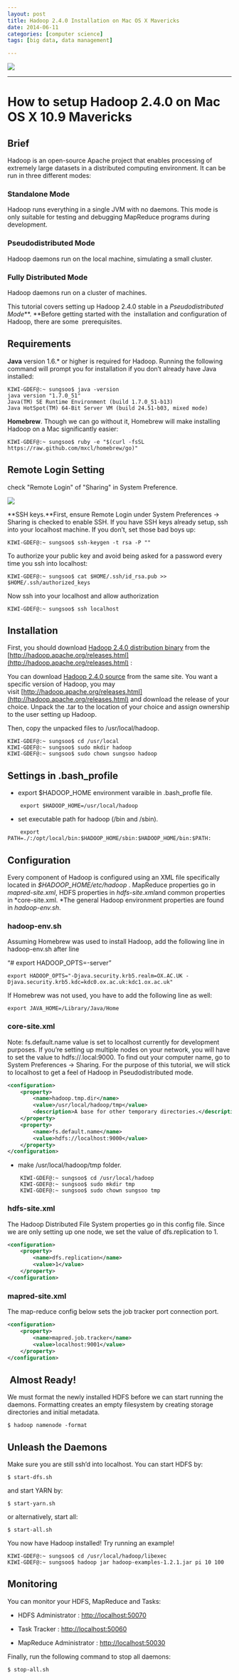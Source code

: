 ```yaml
---
layout: post
title: Hadoop 2.4.0 Installation on Mac OS X Mavericks
date: 2014-06-11
categories: [computer science]
tags: [big data, data management]

---
```


[![](http://sungsoo.github.com/images/hate-big-data.png)](http://sungsoo.github.com/images/hate-big-data.png)

---

# How to setup Hadoop 2.4.0 on Mac OS X 10.9 Mavericks 



Brief
-----

Hadoop is an open-source Apache project that enables processing of
extremely large datasets in a distributed computing environment. It can
be run in three different modes:

### Standalone Mode

Hadoop runs everything in a single JVM with no daemons. This mode is
only suitable for testing and debugging MapReduce programs during
development.

### Pseudodistributed Mode

Hadoop daemons run on the local machine, simulating a small cluster.

### Fully Distributed Mode

Hadoop daemons run on a cluster of machines.

This tutorial covers setting up Hadoop 2.4.0 stable in
a *Pseudodistributed Mode***. **Before getting started with the
 installation and configuration of Hadoop, there are some
 prerequisites.

Requirements
------------

**Java** version 1.6.* or higher is required for Hadoop. Running the
following command will prompt you for installation if you don’t already
have Java installed:

```
KIWI-GDEF@:~ sungsoo$ java -version
java version "1.7.0_51"
Java(TM) SE Runtime Environment (build 1.7.0_51-b13)
Java HotSpot(TM) 64-Bit Server VM (build 24.51-b03, mixed mode)
```

**Homebrew**. Though we can go without it, Homebrew will make installing
Hadoop on a Mac significantly easier:

```
KIWI-GDEF@:~ sungsoo$ ruby -e "$(curl -fsSL https://raw.github.com/mxcl/homebrew/go)"
```

Remote Login Setting
---

check "Remote Login" of "Sharing" in System Preference.

![](http://sungsoo.github.com/images/remotelogin.png)

**SSH keys.**First, ensure Remote Login under System Preferences ->
Sharing is checked to enable SSH. If you have SSH keys already setup,
ssh into your localhost machine. If you don’t, set those bad boys up:

	KIWI-GDEF@:~ sungsoo$ ssh-keygen -t rsa -P ""

To authorize your public key and avoid being asked for a password every
time you ssh into localhost:

	KIWI-GDEF@:~ sungsoo$ cat $HOME/.ssh/id_rsa.pub >> $HOME/.ssh/authorized_keys

Now ssh into your localhost and allow authorization

	KIWI-GDEF@:~ sungsoo$ ssh localhost


Installation
------------

First, you should download [Hadoop 2.4.0 distribution binary](http://apache.tt.co.kr/hadoop/common/hadoop-2.4.0/hadoop-2.4.0.tar.gz) from the [http://hadoop.apache.org/releases.html](http://hadoop.apache.org/releases.html) :

You can download [Hadoop 2.4.0 source](http://apache.tt.co.kr/hadoop/common/hadoop-2.4.0/hadoop-2.4.0-src.tar.gz) from the same site.
You want a specific version of
Hadoop, you may visit [http://hadoop.apache.org/releases.html](http://hadoop.apache.org/releases.html) and
download the release of your choice. Unpack the .tar to the location of
your choice and assign ownership to the user setting up Hadoop.

Then, copy the unpacked files to /usr/local/hadoop.

	KIWI-GDEF@:~ sungsoo$ cd /usr/local
	KIWI-GDEF@:~ sungsoo$ sudo mkdir hadoop
	KIWI-GDEF@:~ sungsoo$ sudo chown sungsoo hadoop

Settings in .bash_profile	
---

* export $HADOOP_HOME environment varaible in .bash_profle file.

```
	export $HADOOP_HOME=/usr/local/hadoop
```	
	
* set executable path for hadoop (/bin and /sbin).

```
	export PATH=./:/opt/local/bin:$HADOOP_HOME/sbin:$HADOOP_HOME/bin:$PATH:
```


Configuration
-------------

Every component of Hadoop is configured using an XML file specifically
located in *$HADOOP_HOME/etc/hadoop* . MapReduce
properties go in *mapred-site.xml*, HDFS properties in
*hdfs-site.xml*and common properties in *core-site.xml. *The general
Hadoop environment properties are found in *hadoop-env.sh*.

### **hadoop-env.sh**

Assuming Homebrew was used to install Hadoop, add the following line in
hadoop-env.sh after line

“# export HADOOP_OPTS=-server”

	export HADOOP_OPTS="-Djava.security.krb5.realm=OX.AC.UK -Djava.security.krb5.kdc=kdc0.ox.ac.uk:kdc1.ox.ac.uk"

 
If Homebrew was not used, you have to add the following line as well:

	export JAVA_HOME=/Library/Java/Home



### **core-site.xml**

Note: fs.default.name value is set to localhost currently for
development purposes. If you’re setting up multiple nodes on your
network, you will have to set the value to
hdfs://<ComputerName>.local:9000. To find out your computer name, go
to System Preferences -> Sharing. For the purpose of this tutorial, we
will stick to localhost to get a feel of Hadoop in Pseudodistributed
mode.

```xml
<configuration> 
	<property> 
		<name>hadoop.tmp.dir</name>
		<value>/usr/local/hadoop/tmp</value> 
		<description>A base for other temporary directories.</description> 
	</property> 
	<property>
		<name>fs.default.name</name>
		<value>hdfs://localhost:9000</value> 
	</property>
</configuration>
```

* make /usr/local/hadoop/tmp folder.

```
	KIWI-GDEF@:~ sungsoo$ cd /usr/local/hadoop
	KIWI-GDEF@:~ sungsoo$ sudo mkdir tmp	
	KIWI-GDEF@:~ sungsoo$ sudo chown sungsoo tmp
```

### **hdfs-site.xml**

The Hadoop Distributed File System properties go in this config file.
Since we are only setting up one node, we set the value of
dfs.replication to 1.

```xml
<configuration> 
	<property> 
		<name>dfs.replication</name>
		<value>1</value> 
	</property> 
</configuration>
```


### **mapred-site.xml**

The map-reduce config below sets the job tracker port connection port.

```xml
<configuration> 
	<property> 
		<name>mapred.job.tracker</name>
		<value>localhost:9001</value> 
	</property> 
</configuration>
```


 Almost Ready!
--------------

We must format the newly installed HDFS before we can start running the
daemons. Formatting creates an empty filesystem by creating storage
directories and initial metadata.

	$ hadoop namenode -format


Unleash the Daemons
-------------------

Make sure you are still ssh’d into localhost. You can start HDFS by:

	$ start-dfs.sh


and start YARN by:

	$ start-yarn.sh


or alternatively, start all:

	$ start-all.sh



You now have Hadoop installed! Try running an example!

	KIWI-GDEF@:~ sungsoo$ cd /usr/local/hadoop/libexec
	KIWI-GDEF@:~ sungsoo$ hadoop jar hadoop-examples-1.2.1.jar pi 10 100


Monitoring
-----------

You can monitor your HDFS, MapReduce and Tasks:

* HDFS Administrator : [http://localhost:50070](http://localhost:50070)

* Task Tracker : [http://localhost:50060](http://localhost:50060)

* MapReduce Administrator : [http://localhost:50030](http://localhost:50030)

Finally, run the following command to stop all daemons:

	$ stop-all.sh

